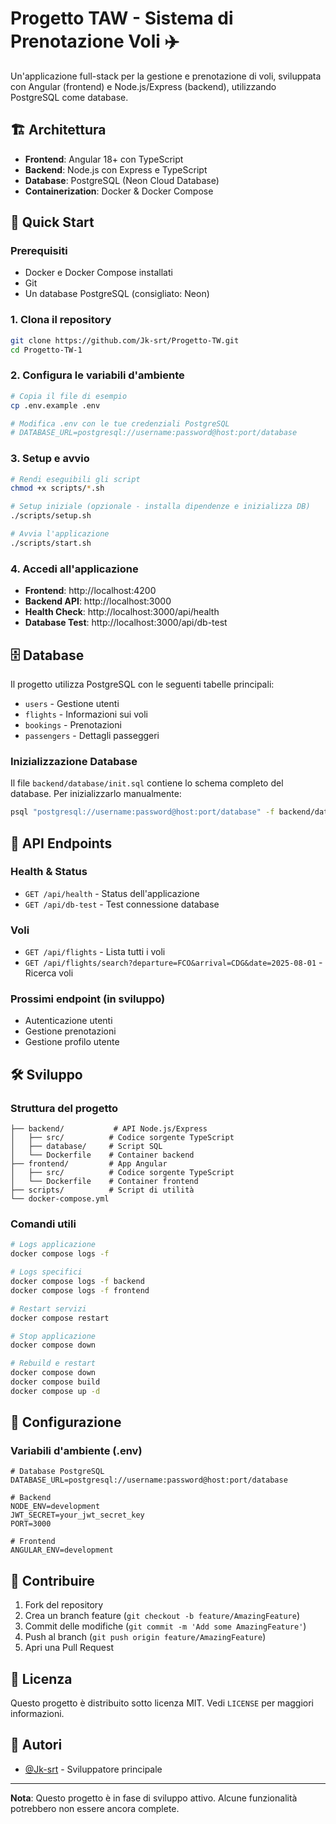 # Progetto TAW - Sistema di Prenotazione Voli ✈️

Un'applicazione full-stack per la gestione e prenotazione di voli, sviluppata con Angular (frontend) e Node.js/Express (backend), utilizzando PostgreSQL come database.

## 🏗️ Architettura

- **Frontend**: Angular 18+ con TypeScript
- **Backend**: Node.js con Express e TypeScript
- **Database**: PostgreSQL (Neon Cloud Database)
- **Containerization**: Docker & Docker Compose

## 🚀 Quick Start

### Prerequisiti
- Docker e Docker Compose installati
- Git
- Un database PostgreSQL (consigliato: Neon)

### 1. Clona il repository
```bash
git clone https://github.com/Jk-srt/Progetto-TW.git
cd Progetto-TW-1
```

### 2. Configura le variabili d'ambiente
```bash
# Copia il file di esempio
cp .env.example .env

# Modifica .env con le tue credenziali PostgreSQL
# DATABASE_URL=postgresql://username:password@host:port/database
```

### 3. Setup e avvio
```bash
# Rendi eseguibili gli script
chmod +x scripts/*.sh

# Setup iniziale (opzionale - installa dipendenze e inizializza DB)
./scripts/setup.sh

# Avvia l'applicazione
./scripts/start.sh
```

### 4. Accedi all'applicazione
- **Frontend**: http://localhost:4200
- **Backend API**: http://localhost:3000
- **Health Check**: http://localhost:3000/api/health
- **Database Test**: http://localhost:3000/api/db-test

## 🗄️ Database

Il progetto utilizza PostgreSQL con le seguenti tabelle principali:
- `users` - Gestione utenti
- `flights` - Informazioni sui voli
- `bookings` - Prenotazioni
- `passengers` - Dettagli passeggeri

### Inizializzazione Database

Il file `backend/database/init.sql` contiene lo schema completo del database. Per inizializzarlo manualmente:

```bash
psql "postgresql://username:password@host:port/database" -f backend/database/init.sql
```

## 📝 API Endpoints

### Health & Status
- `GET /api/health` - Status dell'applicazione
- `GET /api/db-test` - Test connessione database

### Voli
- `GET /api/flights` - Lista tutti i voli
- `GET /api/flights/search?departure=FCO&arrival=CDG&date=2025-08-01` - Ricerca voli

### Prossimi endpoint (in sviluppo)
- Autenticazione utenti
- Gestione prenotazioni
- Gestione profilo utente

## 🛠️ Sviluppo

### Struttura del progetto
```
├── backend/           # API Node.js/Express
│   ├── src/          # Codice sorgente TypeScript
│   ├── database/     # Script SQL
│   └── Dockerfile    # Container backend
├── frontend/         # App Angular
│   ├── src/          # Codice sorgente TypeScript
│   └── Dockerfile    # Container frontend
├── scripts/          # Script di utilità
└── docker-compose.yml
```

### Comandi utili
```bash
# Logs applicazione
docker compose logs -f

# Logs specifici
docker compose logs -f backend
docker compose logs -f frontend

# Restart servizi
docker compose restart

# Stop applicazione
docker compose down

# Rebuild e restart
docker compose down
docker compose build
docker compose up -d
```

## 🔧 Configurazione

### Variabili d'ambiente (.env)
```env
# Database PostgreSQL
DATABASE_URL=postgresql://username:password@host:port/database

# Backend
NODE_ENV=development
JWT_SECRET=your_jwt_secret_key
PORT=3000

# Frontend
ANGULAR_ENV=development
```

## 🤝 Contribuire

1. Fork del repository
2. Crea un branch feature (`git checkout -b feature/AmazingFeature`)
3. Commit delle modifiche (`git commit -m 'Add some AmazingFeature'`)
4. Push al branch (`git push origin feature/AmazingFeature`)
5. Apri una Pull Request

## 📄 Licenza

Questo progetto è distribuito sotto licenza MIT. Vedi `LICENSE` per maggiori informazioni.

## 👥 Autori

- [@Jk-srt](https://github.com/Jk-srt) - Sviluppatore principale

---

**Nota**: Questo progetto è in fase di sviluppo attivo. Alcune funzionalità potrebbero non essere ancora complete.